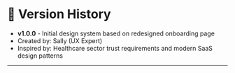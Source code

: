 # 📝 Version History

- **v1.0.0** - Initial design system based on redesigned onboarding page
- Created by: Sally (UX Expert)
- Inspired by: Healthcare sector trust requirements and modern SaaS design patterns

---
